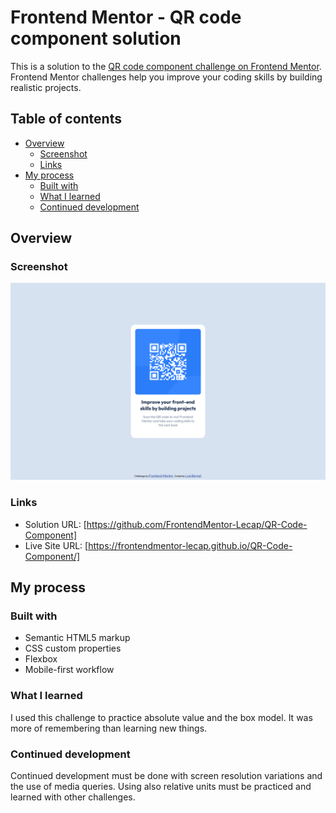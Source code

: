 # Frontend Mentor - QR code component solution

This is a solution to the [QR code component challenge on Frontend Mentor](https://www.frontendmentor.io/challenges/qr-code-component-iux_sIO_H). Frontend Mentor challenges help you improve your coding skills by building realistic projects.

## Table of contents

- [Overview](#overview)
  - [Screenshot](#screenshot)
  - [Links](#links)
- [My process](#my-process)
  - [Built with](#built-with)
  - [What I learned](#what-i-learned)
  - [Continued development](#continued-development)

## Overview

### Screenshot

![](/images/screenshot.jpg)

### Links

- Solution URL: [https://github.com/FrontendMentor-Lecap/QR-Code-Component]
- Live Site URL: [https://frontendmentor-lecap.github.io/QR-Code-Component/]

## My process

### Built with

- Semantic HTML5 markup
- CSS custom properties
- Flexbox
- Mobile-first workflow

### What I learned

I used this challenge to practice absolute value and the box model. It was more of remembering than learning new things.

### Continued development

Continued development must be done with screen resolution variations and the use of media queries. Using also relative units must be practiced and learned with other challenges.
